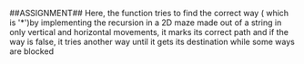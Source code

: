 ##ASSIGNMENT##
Here, the function tries to find the correct way ( which is '*')by implementing the recursion in a 2D maze made out of a string in only vertical and horizontal movements, it marks its correct path and if the way is false, it tries another way until it gets its destination while some ways are blocked 
